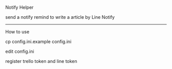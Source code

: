 Notify Helper

send a notify remind to write a article by Line Notify

***

How to use

cp config.ini.example config.ini

edit config.ini

register trello token and line token
 
